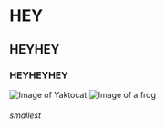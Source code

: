 # HEY
## HEYHEY
### HEYHEYHEY
![Image of Yaktocat](https://octodex.github.com/images/yaktocat.png)
![Image of a frog](https://www.pngmart.com/files/13/Amphibian-Frog-Download-PNG-Image.png)
###### smallest
